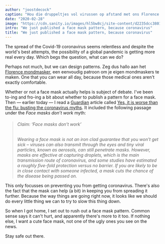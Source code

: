 ```yaml
---
author: "joostdecock"
caption: "Hou die druppeltjes vol virussen op afstand met ons Florence mondmasker"
date: "2020-02-28"
image: "https://cdn.sanity.io/images/hl5bw8cj/site-content/d2235dcc38012e87ac402d43e7ae7084a7d7e9b4-1920x1272.jpg"
intro: "We just published a face mask pattern, because coronavirus"
title: "We just published a face mask pattern, because coronavirus"
---
```




The spread of the Covid-19 coronavirus seems relentless and despite the world's best attempts, the possibility of a global pandemic is getting more real every day. Which begs the question, what can we do?

Perhaps not much, but we can design patterns. Zeg dus hallo aan het [Florence mondmasker](/designs/florence/), een eenvoudig patroon om je eigen mondmaskers te maken. One that you can wear all day, because those medical ones aren't exactly comfortable.

Whether or not a face mask actually helps is subject of debate. I've been to-ing and fro-ing a bit about whether to publish a pattern for a face mask. Then — earlier today — I read a [Guardian](https://www.theguardian.com/) article called [Yes, it is worse than the flu: busting the coronavirus myths](https://www.theguardian.com/world/2020/feb/28/coronavirus-truth-myths-flu-covid-19-face-masks). It included the following passage under the *Face masks don’t work* myth:

> ###### Claim: ‘Face masks don’t work’
> 
> *Wearing a face mask is not an iron clad guarantee that you won’t get sick – viruses can also transmit through the eyes and tiny viral particles, known as aerosols, can still penetrate masks. However, masks are effective at capturing droplets, which is the main transmission route of coronavirus, and some studies have estimated a roughly five-fold protection versus no barrier. If you are likely to be in close contact with someone infected, a mask cuts the chance of the disease being passed on.*

This only focusses on preventing you from getting coronavirus. There's also the fact that the mask can help (a bit) in keeping you from spreading it further. Because the way things are going right now, it looks like we should do every little thing we can to try to slow this thing down.

So when I got home, I set out to rush out a face mask pattern. Common sense says it can't hurt, and apparently there's more to it too. If nothing else, I want a cute face mask, not one of the ugly ones you see on the news.

Stay safe out there.

